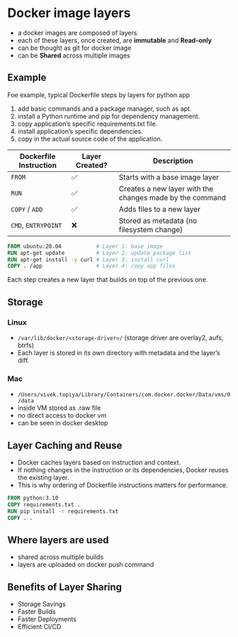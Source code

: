 # Docker image layers

- a docker images are composed of layers
- each of these layers, once created, are **immutable** and **Read-only**
- can be thought as git for docker image
- can be **Shared** across multiple images

## Example
Foe example, typical Dockerfile steps by layers for python app

1. add basic commands and a package manager, such as apt.
2. install a Python runtime and pip for dependency management.
3. copy application’s specific requirements.txt file.
4. install application’s specific dependencies.
5. copy in the actual source code of the application.



| Dockerfile Instruction | Layer Created? | Description                                              |
|------------------------|----------------|----------------------------------------------------------|
| `FROM`                 | ✅              | Starts with a base image layer                           |
| `RUN`                  | ✅              | Creates a new layer with the changes made by the command |
| `COPY` / `ADD`         | ✅              | Adds files to a new layer                                |
| `CMD`, `ENTRYPOINT`    | ❌              | Stored as metadata (no filesystem change)                |


```dockerfile
FROM ubuntu:20.04           # Layer 1: base image
RUN apt-get update          # Layer 2: update package list
RUN apt-get install -y curl # Layer 3: install curl
COPY . /app                 # Layer 4: copy app files
```
Each step creates a new layer that builds on top of the previous one.

## Storage
### Linux
- `/var/lib/docker/<storage-driver>/` (storage driver are overlay2, aufs, btrfs)
- Each layer is stored in its own directory with metadata and the layer’s diff.

### Mac
- `/Users/vivek.topiya/Library/Containers/com.docker.docker/Data/vms/0/data`
- inside VM stored as .raw file
- no direct access to docker vm
- can be seen in docker desktop

## Layer Caching and Reuse
- Docker caches layers based on instruction and context.
- If nothing changes in the instruction or its dependencies, Docker reuses the existing layer.
- This is why ordering of Dockerfile instructions matters for performance.

```dockerfile
FROM python:3.10
COPY requirements.txt .
RUN pip install -r requirements.txt
COPY . .
```

## Where layers are used
- shared across multiple builds
- layers are uploaded on docker push command

## Benefits of Layer Sharing
- Storage Savings
- Faster Builds
- Faster Deployments
- Efficient CI/CD
